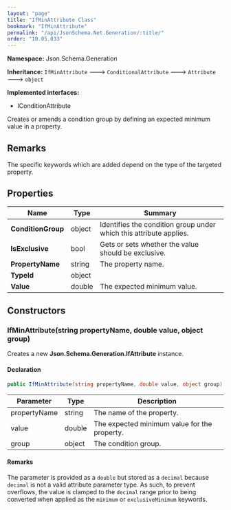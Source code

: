 ```yaml
---
layout: "page"
title: "IfMinAttribute Class"
bookmark: "IfMinAttribute"
permalink: "/api/JsonSchema.Net.Generation/:title/"
order: "10.05.033"
---
```

**Namespace:** Json.Schema.Generation

**Inheritance:**
`IfMinAttribute`
 🡒 
`ConditionalAttribute`
 🡒 
`Attribute`
 🡒 
`object`

**Implemented interfaces:**

- IConditionAttribute

Creates or amends a condition group by defining an expected minimum value in a property.

## Remarks

The specific keywords which are added depend on the type of the targeted property.

## Properties

| Name | Type | Summary |
|---|---|---|
| **ConditionGroup** | object | Identifies the condition group under which this attribute applies. |
| **IsExclusive** | bool | Gets or sets whether the value should be exclusive. |
| **PropertyName** | string | The property name. |
| **TypeId** | object |  |
| **Value** | double | The expected minimum value. |

## Constructors

### IfMinAttribute(string propertyName, double value, object group)

Creates a new **Json.Schema.Generation.IfAttribute** instance.

#### Declaration

```c#
public IfMinAttribute(string propertyName, double value, object group)
```

| Parameter | Type | Description |
|---|---|---|
| propertyName | string | The name of the property. |
| value | double | The expected minimum value for the property. |
| group | object | The condition group. |


#### Remarks

The <paramref name="value" /> parameter is provided as a `double` but stored as a `decimal`
because `decimal` is not a valid attribute parameter type.
As such, to prevent overflows, the value is clamped to the `decimal` range prior to being converted
when applied as the `minimum` or `exclusiveMinimum` keywords.

